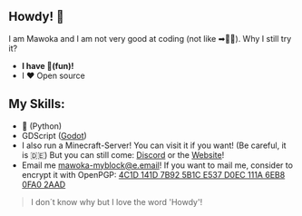 
## Howdy! 👋
I am Mawoka and I am not very good at coding (not like ➡🐱‍💻). Why I still try it?
- **I have 🎳(fun)!**
- I ❤ Open source 
## My Skills:
- 🐍 (Python)
- GDScript ([Godot](https://godotengine.org))
- I also run a Minecraft-Server! You can visit it if you want! (Be careful, it is 🇩🇪) But you can still come: [Discord](https://discord.gg/nf4q3jK) or the [Website](https://myblock.de.cool)!
- Email me [mawoka-myblock@e.email](mailto:mawoka-myblock@e.email)!
If you want to mail me, consider to encrypt it with OpenPGP: [4C1D 141D 7B92 5B1C E537 D0EC 111A 6EB8 0FA0 2AAD](https://keys.openpgp.org/vks/v1/by-fingerprint/4C1D141D7B925B1CE537D0EC111A6EB80FA02AAD)
> I don´t know why but I love the word 'Howdy'!


<!--
**mawoka-myblock/mawoka-myblock** is a ✨ _special_ ✨ repository because its `README.md` (this file) appears on your GitHub profile.

Here are some ideas to get you started:

- 🔭 I’m currently working on ...
- 🌱 I’m currently learning ...
- 👯 I’m looking to collaborate on ...
- 🤔 I’m looking for help with ...
- 💬 Ask me about ...
- 📫 How to reach me: ...
- 😄 Pronouns: ...
- ⚡ Fun fact: ...
-->
